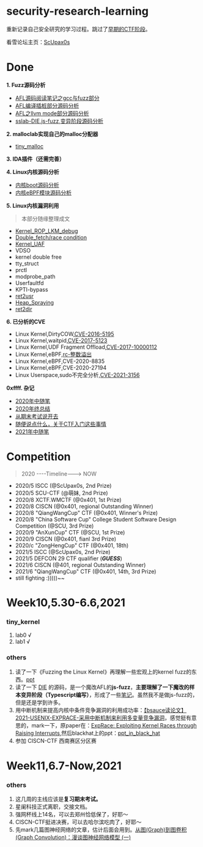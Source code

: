# security-research-learning
重新记录自己安全研究的学习过程。跳过了[早期的CTF阶段](https://orangegzy.github.io)。

看雪论坛主页：[ScUpax0s](https://bbs.pediy.com/user-876323-2.htm)


# Done
**1. Fuzz源码分析**
- [AFL源码阅读笔记之gcc与fuzz部分](https://bbs.pediy.com/thread-265936.htm)
- [AFL编译插桩部分源码分析](https://bbs.pediy.com/thread-265973.htm)
- [AFL之llvm mode部分源码分析](https://bbs.pediy.com/thread-266025.htm)
- [sslab-DIE,js-fuzz,变异阶段源码分析](https://github.com/OrangeGzY/security-research-learning/blob/main/DIE/DIE.md)


**2. malloclab实现自己的malloc分配器**
- [tiny_malloc](https://github.com/OrangeGzY/csapp-lab/blob/main/malloclab/mm.c)


**3. IDA插件（还需完善）**


**4. Linux内核源码分析**
- [内核boot源码分析](https://orangegzy.github.io/2020/07/16/Linux内核基础/)
- [内核eBPF模块源码分析](https://bbs.pediy.com/thread-267956.htm)


**5. Linux内核漏洞利用**
> 本部分随缘整理成文
- [Kernel_ROP_LKM_debug](https://bbs.pediy.com/thread-262425.htm)
- [Double_fetch/race condition](https://bbs.pediy.com/thread-262426.htm)
- [Kernel_UAF](https://bbs.pediy.com/thread-262427.htm)
- VDSO
- kernel double free
- tty_struct
- prctl
- modprobe_path
- Userfaultfd
- KPTI-bypass
- [ret2usr](https://bbs.pediy.com/thread-262434.htm)
- [Heap_Spraying](https://bbs.pediy.com/thread-263954.htm)
- [ret2dir](https://bbs.pediy.com/thread-263992.htm)



**6. 已分析的CVE**
- Linux Kernel,DirtyCOW,[CVE-2016-5195](https://bbs.pediy.com/thread-264199.htm)
- Linux Kernel,waitpid,[CVE-2017-5123](https://bbs.pediy.com/thread-265232.htm)
- Linux Kernel,UDF Fragment Offload,[CVE-2017-10000112](https://bbs.pediy.com/thread-265319.htm)
- Linux Kernel,eBPF,[rc-整数溢出](https://bbs.pediy.com/thread-266200.htm)
- Linux Kernel,eBPF,CVE-2020-8835
- Linux Kernel,eBPF,CVE-2020-27194
- Linux Userspace,sudo不完全分析,[CVE-2021-3156](https://github.com/OrangeGzY/AFL_learning/blob/main/intro_to_CVE-2021-3156.md)

**0xffff. 杂记**
- [2020年中随笔](https://orangegzy.github.io/2020/07/26/2020年中随笔/)
- [2020年终总结](https://orangegzy.github.io/2020/12/27/lost-in-2020/)
- [从期末考试说开去](https://orangegzy.github.io/2021/01/05/从期末考试说开去/)
- [随便说点什么，关于CTF入门这些事情](https://orangegzy.github.io/2021/02/04/lost-in-books/)
- [2021年中随笔](https://github.com/OrangeGzY/security-research-learning/blob/main/2021-mid.md)

# Competition
> 2020 ----Timeline---> NOW
- 2020/5 ISCC (@ScUpax0s, 2nd Prize)
- 2020/5 SCU-CTF (@萌妹, 2nd Prize)
- 2020/8 XCTF.WMCTF (@0x401, 1st Prize)
- 2020/8 CISCN (@0x401, regional Outstanding Winner)
- 2020/8 "QiangWangCup" CTF (@0x401, Winner's Prize)
- 2020/8 "China Software Cup" College Student Software Design Competition (@SCU, 3rd Prize)
- 2020/9 "AnXunCup" CTF (@SCU, 1st Prize)
- 2020/9 CISCN (@0x401, fianl 3rd Prize)
- 2020/c "ZongHengCup" CTF (@0x401, 18th)
- 2021/5 ISCC (@ScUpax0s, 2nd Prize)
- 2021/5 DEFCON 29 CTF qualifier (***GUESS***)
- 2021/6 CISCN (@401, regional Outstanding Winner)
- 2021/6 "QiangWangCup" CTF (@0x401, 14th, 3rd Prize)
- still fighting :)))))~~

# Week10,5.30-6.6,2021
### tiny_kernel
1. lab0 √
2. lab1 √
### others
1. 读了一下《Fuzzing the Linux Kernel》再理解一些宏观上的kernel fuzz的东西。[ppt](https://github.com/OrangeGzY/security-research-learning/blob/main/Fuzzing%20the%20Linux%20Kernel/2021%2C%20PHDays_%20Fuzzing%20the%20Linux%20kernel.pdf)
2. 读了一下 [DIE](https://github.com/sslab-gatech/DIE) 的源码，是一个魔改AFL的**js-fuzz**，**主要理解了一下魔改的样本变异阶段（Typescript编写）**，形成了一些[笔记](https://github.com/OrangeGzY/security-research-learning/blob/main/DIE/DIE.md)。虽然我不是做js-fuzz的，但是还是学到许多。
3. 用中断机制来提高内核中条件竞争漏洞的利用成功率：[【bsauce读论文】2021-USENIX-EXPRACE-采用中断机制来利用多变量竞争漏洞](https://www.jianshu.com/p/eaabf0b3cec7)，感觉挺有意思的，mark一下，原paper在：[ExpRace: Exploiting Kernel Races through Raising Interrupts](https://www.usenix.org/conference/usenixsecurity21/presentation/lee-yoochan),然后blackhat上的ppt：[ppt_in_black_hat](https://www.usenix.org/conference/usenixsecurity21/presentation/lee-yoochan)
4. 参加 CISCN-CTF 西南赛区分区赛

# Week11,6.7-Now,2021
### others
1. 这几周的主线应该是**复习期末考试。**
2. 星阑科技正式离职，交接文档。
3. 强网杯线上14名，可以去郑州恰低保了，好耶～
4. CISCN-CTF挺进决赛，可以去哈尔滨吃肉了，好耶～
5. 先mark几篇图神经网络的文章，估计后面会用到。[从图(Graph)到图卷积(Graph Convolution)：漫谈图神经网络模型 (一)
](https://www.cnblogs.com/SivilTaram/p/graph_neural_network_1.html)
